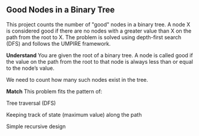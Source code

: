 ## Good Nodes in a Binary Tree
This project counts the number of "good" nodes in a binary tree. A node X is considered good if there are no nodes with a greater value than X on the path from the root to X. The problem is solved using depth-first search (DFS) and follows the UMPIRE framework.

**Understand**
You are given the root of a binary tree. A node is called good if the value on the path from the root to that node is always less than or equal to the node’s value.

We need to count how many such nodes exist in the tree.

**Match**
This problem fits the pattern of:

Tree traversal (DFS)

Keeping track of state (maximum value) along the path

Simple recursive design
